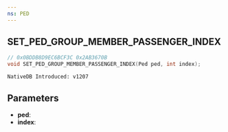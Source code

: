 ```yaml
---
ns: PED
---
```

## SET_PED_GROUP_MEMBER_PASSENGER_INDEX

```c
// 0x0BDDB8D9EC6BCF3C 0x2AB3670B
void SET_PED_GROUP_MEMBER_PASSENGER_INDEX(Ped ped, int index);
```

```
NativeDB Introduced: v1207
```

## Parameters
* **ped**:
* **index**:
